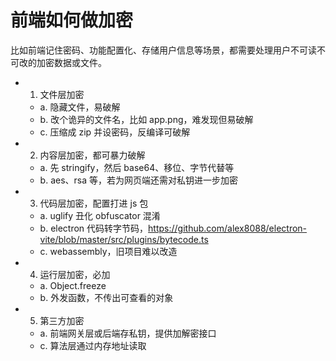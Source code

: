 # 前端如何做加密

比如前端记住密码、功能配置化、存储用户信息等场景，都需要处理用户不可读不可改的加密数据或文件。

- 1. 文件层加密
  - a. 隐藏文件，易破解
  - b. 改个诡异的文件名，比如 app.png，难发现但易破解
  - c. 压缩成 zip 并设密码，反编译可破解
- 2. 内容层加密，都可暴力破解
  - a. 先 stringify，然后 base64、移位、字节代替等
  - b. aes、rsa 等，若为网页端还需对私钥进一步加密
- 3. 代码层加密，配置打进 js 包
  - a. uglify 丑化 obfuscator 混淆
  - b. electron 代码转字节码，https://github.com/alex8088/electron-vite/blob/master/src/plugins/bytecode.ts 
  - c. webassembly，旧项目难以改造
- 4. 运行层加密，必加
  - a. Object.freeze
  - b. 外发函数，不传出可查看的对象
- 5. 第三方加密
  - a. 前端网关层或后端存私钥，提供加解密接口
  - c. 算法层通过内存地址读取
